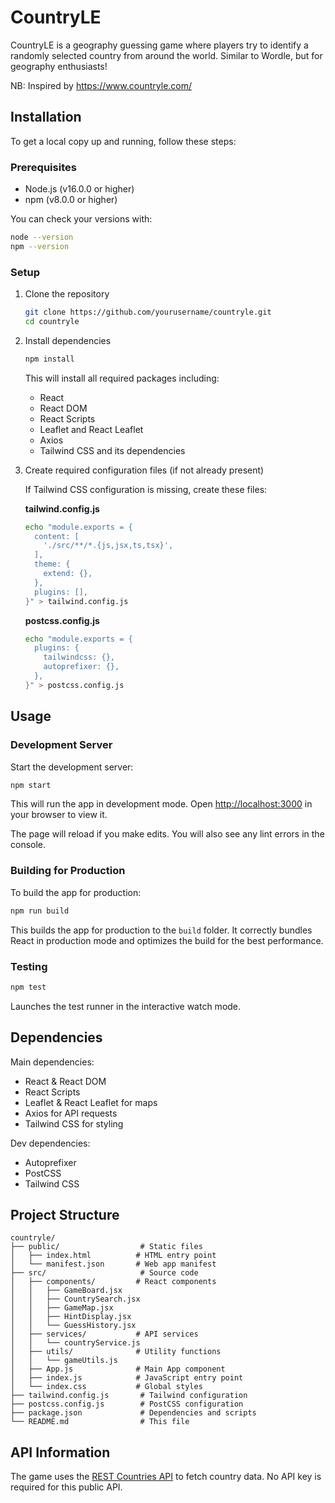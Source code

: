 # CountryLE

CountryLE is a geography guessing game where players try to identify a randomly selected country from around the world. Similar to Wordle, but for geography enthusiasts!

NB: Inspired by https://www.countryle.com/

## Installation

To get a local copy up and running, follow these steps:

### Prerequisites

- Node.js (v16.0.0 or higher)
- npm (v8.0.0 or higher)

You can check your versions with:
```bash
node --version
npm --version
```

### Setup

1. Clone the repository
   ```bash
   git clone https://github.com/yourusername/countryle.git
   cd countryle
   ```

2. Install dependencies
   ```bash
   npm install
   ```

   This will install all required packages including:
   - React
   - React DOM
   - React Scripts
   - Leaflet and React Leaflet
   - Axios
   - Tailwind CSS and its dependencies

3. Create required configuration files (if not already present)

   If Tailwind CSS configuration is missing, create these files:

   **tailwind.config.js**
   ```bash
   echo "module.exports = {
     content: [
       './src/**/*.{js,jsx,ts,tsx}',
     ],
     theme: {
       extend: {},
     },
     plugins: [],
   }" > tailwind.config.js
   ```

   **postcss.config.js**
   ```bash
   echo "module.exports = {
     plugins: {
       tailwindcss: {},
       autoprefixer: {},
     },
   }" > postcss.config.js
   ```

## Usage

### Development Server

Start the development server:
```bash
npm start
```

This will run the app in development mode. Open [http://localhost:3000](http://localhost:3000) in your browser to view it.

The page will reload if you make edits. You will also see any lint errors in the console.

### Building for Production

To build the app for production:
```bash
npm run build
```

This builds the app for production to the `build` folder. It correctly bundles React in production mode and optimizes the build for the best performance.

### Testing

```bash
npm test
```

Launches the test runner in the interactive watch mode.

## Dependencies

Main dependencies:
- React & React DOM
- React Scripts
- Leaflet & React Leaflet for maps
- Axios for API requests
- Tailwind CSS for styling

Dev dependencies:
- Autoprefixer
- PostCSS
- Tailwind CSS

## Project Structure

```
countryle/
├── public/                  # Static files
│   ├── index.html          # HTML entry point
│   └── manifest.json       # Web app manifest
├── src/                     # Source code
│   ├── components/         # React components
│   │   ├── GameBoard.jsx
│   │   ├── CountrySearch.jsx
│   │   ├── GameMap.jsx
│   │   ├── HintDisplay.jsx
│   │   └── GuessHistory.jsx
│   ├── services/           # API services
│   │   └── countryService.js
│   ├── utils/              # Utility functions
│   │   └── gameUtils.js
│   ├── App.js              # Main App component
│   ├── index.js            # JavaScript entry point
│   └── index.css           # Global styles
├── tailwind.config.js       # Tailwind configuration
├── postcss.config.js        # PostCSS configuration
├── package.json             # Dependencies and scripts
└── README.md                # This file
```

## API Information

The game uses the [REST Countries API](https://restcountries.com/) to fetch country data. No API key is required for this public API.

